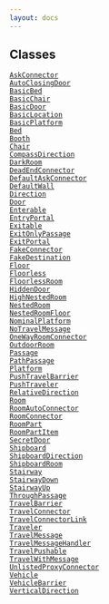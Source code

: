 ```yaml
---
layout: docs
---
```

## Classes

<a href="../object/AskConnector.html#AskConnector"
target="main"><code>AskConnector</code></a>  
<a href="../object/AutoClosingDoor.html#AutoClosingDoor"
target="main"><code>AutoClosingDoor</code></a>  
<a href="../object/BasicBed.html#BasicBed"
target="main"><code>BasicBed</code></a>  
<a href="../object/BasicChair.html#BasicChair"
target="main"><code>BasicChair</code></a>  
<a href="../object/BasicDoor.html#BasicDoor"
target="main"><code>BasicDoor</code></a>  
<a href="../object/BasicLocation.html#BasicLocation"
target="main"><code>BasicLocation</code></a>  
<a href="../object/BasicPlatform.html#BasicPlatform"
target="main"><code>BasicPlatform</code></a>  
<a href="../object/Bed.html#Bed" target="main"><code>Bed</code></a>  
<a href="../object/Booth.html#Booth"
target="main"><code>Booth</code></a>  
<a href="../object/Chair.html#Chair"
target="main"><code>Chair</code></a>  
<a href="../object/CompassDirection.html#CompassDirection"
target="main"><code>CompassDirection</code></a>  
<a href="../object/DarkRoom.html#DarkRoom"
target="main"><code>DarkRoom</code></a>  
<a href="../object/DeadEndConnector.html#DeadEndConnector"
target="main"><code>DeadEndConnector</code></a>  
<a href="../object/DefaultAskConnector.html#DefaultAskConnector"
target="main"><code>DefaultAskConnector</code></a>  
<a href="../object/DefaultWall.html#DefaultWall"
target="main"><code>DefaultWall</code></a>  
<a href="../object/Direction.html#Direction"
target="main"><code>Direction</code></a>  
<a href="../object/Door.html#Door" target="main"><code>Door</code></a>  
<a href="../object/Enterable.html#Enterable"
target="main"><code>Enterable</code></a>  
<a href="../object/EntryPortal.html#EntryPortal"
target="main"><code>EntryPortal</code></a>  
<a href="../object/Exitable.html#Exitable"
target="main"><code>Exitable</code></a>  
<a href="../object/ExitOnlyPassage.html#ExitOnlyPassage"
target="main"><code>ExitOnlyPassage</code></a>  
<a href="../object/ExitPortal.html#ExitPortal"
target="main"><code>ExitPortal</code></a>  
<a href="../object/FakeConnector.html#FakeConnector"
target="main"><code>FakeConnector</code></a>  
<a href="../object/FakeDestination.html#FakeDestination"
target="main"><code>FakeDestination</code></a>  
<a href="../object/Floor.html#Floor"
target="main"><code>Floor</code></a>  
<a href="../object/Floorless.html#Floorless"
target="main"><code>Floorless</code></a>  
<a href="../object/FloorlessRoom.html#FloorlessRoom"
target="main"><code>FloorlessRoom</code></a>  
<a href="../object/HiddenDoor.html#HiddenDoor"
target="main"><code>HiddenDoor</code></a>  
<a href="../object/HighNestedRoom.html#HighNestedRoom"
target="main"><code>HighNestedRoom</code></a>  
<a href="../object/NestedRoom.html#NestedRoom"
target="main"><code>NestedRoom</code></a>  
<a href="../object/NestedRoomFloor.html#NestedRoomFloor"
target="main"><code>NestedRoomFloor</code></a>  
<a href="../object/NominalPlatform.html#NominalPlatform"
target="main"><code>NominalPlatform</code></a>  
<a href="../object/NoTravelMessage.html#NoTravelMessage"
target="main"><code>NoTravelMessage</code></a>  
<a href="../object/OneWayRoomConnector.html#OneWayRoomConnector"
target="main"><code>OneWayRoomConnector</code></a>  
<a href="../object/OutdoorRoom.html#OutdoorRoom"
target="main"><code>OutdoorRoom</code></a>  
<a href="../object/Passage.html#Passage"
target="main"><code>Passage</code></a>  
<a href="../object/PathPassage.html#PathPassage"
target="main"><code>PathPassage</code></a>  
<a href="../object/Platform.html#Platform"
target="main"><code>Platform</code></a>  
<a href="../object/PushTravelBarrier.html#PushTravelBarrier"
target="main"><code>PushTravelBarrier</code></a>  
<a href="../object/PushTraveler.html#PushTraveler"
target="main"><code>PushTraveler</code></a>  
<a href="../object/RelativeDirection.html#RelativeDirection"
target="main"><code>RelativeDirection</code></a>  
<a href="../object/Room.html#Room" target="main"><code>Room</code></a>  
<a href="../object/RoomAutoConnector.html#RoomAutoConnector"
target="main"><code>RoomAutoConnector</code></a>  
<a href="../object/RoomConnector.html#RoomConnector"
target="main"><code>RoomConnector</code></a>  
<a href="../object/RoomPart.html#RoomPart"
target="main"><code>RoomPart</code></a>  
<a href="../object/RoomPartItem.html#RoomPartItem"
target="main"><code>RoomPartItem</code></a>  
<a href="../object/SecretDoor.html#SecretDoor"
target="main"><code>SecretDoor</code></a>  
<a href="../object/Shipboard.html#Shipboard"
target="main"><code>Shipboard</code></a>  
<a href="../object/ShipboardDirection.html#ShipboardDirection"
target="main"><code>ShipboardDirection</code></a>  
<a href="../object/ShipboardRoom.html#ShipboardRoom"
target="main"><code>ShipboardRoom</code></a>  
<a href="../object/Stairway.html#Stairway"
target="main"><code>Stairway</code></a>  
<a href="../object/StairwayDown.html#StairwayDown"
target="main"><code>StairwayDown</code></a>  
<a href="../object/StairwayUp.html#StairwayUp"
target="main"><code>StairwayUp</code></a>  
<a href="../object/ThroughPassage.html#ThroughPassage"
target="main"><code>ThroughPassage</code></a>  
<a href="../object/TravelBarrier.html#TravelBarrier"
target="main"><code>TravelBarrier</code></a>  
<a href="../object/TravelConnector.html#TravelConnector"
target="main"><code>TravelConnector</code></a>  
<a href="../object/TravelConnectorLink.html#TravelConnectorLink"
target="main"><code>TravelConnectorLink</code></a>  
<a href="../object/Traveler.html#Traveler"
target="main"><code>Traveler</code></a>  
<a href="../object/TravelMessage.html#TravelMessage"
target="main"><code>TravelMessage</code></a>  
<a href="../object/TravelMessageHandler.html#TravelMessageHandler"
target="main"><code>TravelMessageHandler</code></a>  
<a href="../object/TravelPushable.html#TravelPushable"
target="main"><code>TravelPushable</code></a>  
<a href="../object/TravelWithMessage.html#TravelWithMessage"
target="main"><code>TravelWithMessage</code></a>  
<a href="../object/UnlistedProxyConnector.html#UnlistedProxyConnector"
target="main"><code>UnlistedProxyConnector</code></a>  
<a href="../object/Vehicle.html#Vehicle"
target="main"><code>Vehicle</code></a>  
<a href="../object/VehicleBarrier.html#VehicleBarrier"
target="main"><code>VehicleBarrier</code></a>  
<a href="../object/VerticalDirection.html#VerticalDirection"
target="main"><code>VerticalDirection</code></a>  
